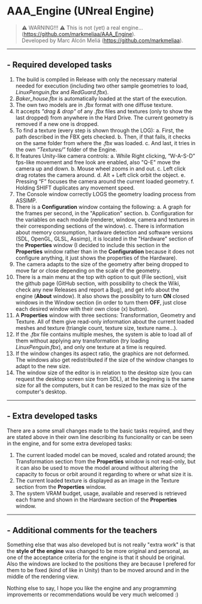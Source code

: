 # AAA_Engine (UNreal Engine)
>⚠️ WARNING!!! ⚠️️ This is not (yet) a real engine... (https://github.com/markmeliaa/AAA_Engine).                                                                   
>Developed by Marc Alcón Meliá (https://github.com/markmeliaa).

---
## - **Required developed tasks**
1. The build is compiled in Release with only the necessary material needed for execution
(including two other sample geometries to load, _LinuxPenguin.fbx_ and _RedGuard.fbx_).
2. _Baker_house.fbx_ is automatically loaded at the start of the execution.
3. The own two models are in _.fbx_ format with one diffuse texture.
4. It accepts _"drag & drop"_ of any _.fbx_ files and textures (only to show the last dropped) from anywhere in the Hard Drive. The current geometry is removed if a new one is dropped.
5. To find a texture (every step is shown through the LOG):
     a. First, the path described in the FBX gets checked.
     b. Then, if that fails, it checks on the same folder from where the _.fbx_ was loaded.
     c. And last, it tries in the own _“Textures/”_ folder of the Engine.
6. It features Unity-like camera controls:
     a. While Right clicking, “W-A-S-D” fps-like movement and free look are enabled, also "Q-E" move the camera up and down.
     b. Mouse wheel zooms in and out.
     c. Left click drag rotates the camera around.
     d. Alt + Left click orbit the object.
     e. Pressing “F” focuses the camera around the current loaded geometry.
     f. Holding SHIFT duplicates any movement speed.
7. The Console window correctly LOGS the geometry loading process from ASSIMP.
8. There is a **Configuration** window containg the following:
     a. A graph for the frames per second, in the "Application" section.
     b. Configuration for the variables on each module (renderer, window, camera and textures in their corresponding sections of the window).
     c. There is information about memory consumption, hardware detection and software versions (SDL, OpenGL, GLSL, Assimp), it is located in the "Hardware" section of the **Properties** window (I decided to include this section in the **Properties** window rather than in the **Configuration** because it does not configure anything, it just shows the properties of the Hardware).
9. The camera adapts to the size of the geometry after being dropped to move far or close depending on the scale of the geometry.
10. There is a main menu at the top with option to quit (File section), visit the github page (GitHub section, with possibility to check the Wiki, check any new Releases and report a Bug), and get info about the engine (**About** window). It also shows the possiblity to turn **ON** closed windows in the Window section (in order to turn them **OFF**, just close each desired window with their own close (x) button).
11. A **Properties** window with three sections: Transformation, Geometry and Texture. All of them give read-only information about the current loaded meshes and texture (triangle count, texture size, texture name...).
12. If the _.fbx_ file contains multiple meshes, the system is able to load all of them without
applying any transformation (try loading _LinuxPenguin.fbx_), and only one texture at a time is required.
13. If the window changes its aspect ratio, the graphics are not deformed. The windows also get redistributed if the size of the window changes to adapt to the new size.
14. The window size of the editor is in relation to the desktop size (you can request the desktop screen size from SDL), at the beginning is the same size for all the computers, but it can be resized to the max size of the computer's desktop.

---
## - **Extra developed tasks**
There are a some small changes made to the basic tasks required, and they are stated above in their own line describing its funcionality or can be seen in the engine, and for some extra developed tasks:
1. The current loaded model can be moved, scaled and rotated around; the Transformation section from the **Properties** window is not read-only, but it can also be used to move the model around without altering the capacity to focus or orbit around it regarding to where or what size it is.
2. The current loaded texture is displayed as an image in the Texture section from the **Properties** window.
3. The system VRAM budget, usage, available and reserved is retrieved each frame and shown in the Hardware section of the **Properties** window.

---
## - **Additional comments for the teachers**
Something else that was also developed but is not really "extra work" is that the **style of the engine** was changed to be more original and personal, as one of the acceptance criteria for the engine is that it should be original. Also the windows are locked to the positions they are because I prefered for them to be fixed (kind of like in Unity) than to be moved around and in the middle of the rendering view.

Nothing else to say, I hope you like the engine and any programming improvements or recommendations would be very much welcomed :)
